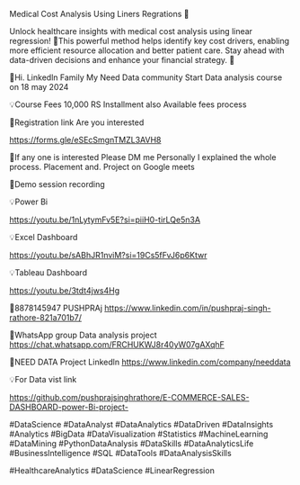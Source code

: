 Medical Cost Analysis Using Liners Regrations 💉

Unlock healthcare insights with medical cost analysis using linear regression! 🥼This powerful method helps identify key cost drivers, enabling more efficient resource allocation and better patient care. Stay ahead with data-driven decisions and enhance your financial strategy. 💊

🔻Hi. Linkedln Family 
My Need Data community Start Data analysis course on 18 may 2024

💡Course Fees 10,000 RS  Installment also Available fees process

🔻Registration link Are you interested 

https://forms.gle/eSEcSmgnTMZL3AVH8

🔻If any one is interested Please DM me Personally I explained the whole process. Placement and. Project on Google meets

🔻Demo session recording
 
💡Power Bi

https://youtu.be/1nLytymFv5E?si=piiH0-tirLQe5n3A

💡Excel Dashboard

https://youtu.be/sABhJR1nviM?si=19Cs5fFvJ6p6Ktwr

💡Tableau Dashboard

https://youtu.be/3tdt4jws4Hg

🔔8878145947
 PUSHPRAj
https://www.linkedin.com/in/pushpraj-singh-rathore-821a701b7/

🔻WhatsApp group Data analysis project
https://chat.whatsapp.com/FRCHUKWJ8r40yW07gAXqhF

🔻NEED DATA  Project Linkedln 
https://www.linkedin.com/company/needdata

💡For Data vist link 

https://github.com/pushprajsinghrathore/E-COMMERCE-SALES-DASHBOARD-power-Bi-project-

#DataScience #DataAnalyst #DataAnalytics #DataDriven #DataInsights #Analytics #BigData #DataVisualization #Statistics #MachineLearning #DataMining #PythonDataAnalysis #DataSkills #DataAnalyticsLife #BusinessIntelligence #SQL #DataTools #DataAnalysisSkills

#HealthcareAnalytics #DataScience #LinearRegression

